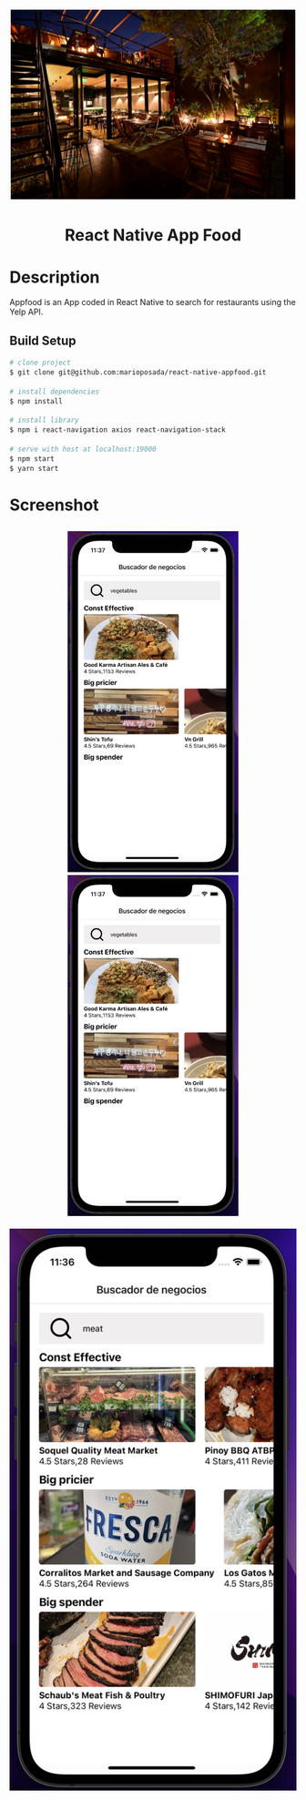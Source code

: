 <h1 align="center"> <img width="500" src="https://github.com/marioposada/assets/blob/main/appfood/SD3ANUUAV5FY3GKCXIQ2HUKPC4.jpeg" /> </h1>
<h1 align="center">  React Native App Food  </h1>

# Description
Appfood is an App coded in React Native to search for restaurants using the Yelp API.

## Build Setup

``` bash
# clone project
$ git clone git@github.com:marioposada/react-native-appfood.git

# install dependencies
$ npm install

# install library
$ npm i react-navigation axios react-navigation-stack

# serve with host at localhost:19000
$ npm start
$ yarn start
```
# Screenshot
<h2 align="center"> <img width="300" src="https://github.com/marioposada/assets/blob/main/appfood/image1.png" /> <img width="300" src="https://github.com/marioposada/assets/blob/main/appfood/image1.png" /></h2>


!["React Native Appfood"](https://github.com/marioposada/assets/blob/main/appfood/image2.png)
